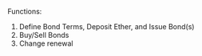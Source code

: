 Functions:
1.  Define Bond Terms, Deposit Ether, and Issue Bond(s)
2.  Buy/Sell Bonds
3.  Change renewal 